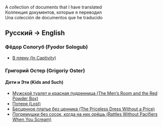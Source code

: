﻿A collection of documents that I have translated  
Коллекция документов, которые я переводил  
Una colección de documentos que he traducido  

## Русский → English

### Фёдор Сологуб (Fyodor Sologub)
 - [В плену (In Captivity)](http://peterolson.github.io/Translations/Russian/InCaptivity.html)
 
### Григорий Остер (Grigoriy Oster)
 
#### Дети и Эти (Kids and Such)
 - [Мужской туалет и красная пудренница (The Men’s Room and the Red Powder Box)](http://peterolson.github.io/Translations/Russian/PowderBox.html)
 - [Потеря (Lost)](http://peterolson.github.io/Translations/Russian/Lost.html)
 - [Бесценное платье без ценника (The Priceless Dress Without a Price)](http://peterolson.github.io/Translations/Russian/PricelessDress.html)
 - [Погремушки без сосок, когда на них орёшь (Rattles Without Pacifiers When You Scream)](http://peterolson.github.io/Translations/Russian/Rattles.html)